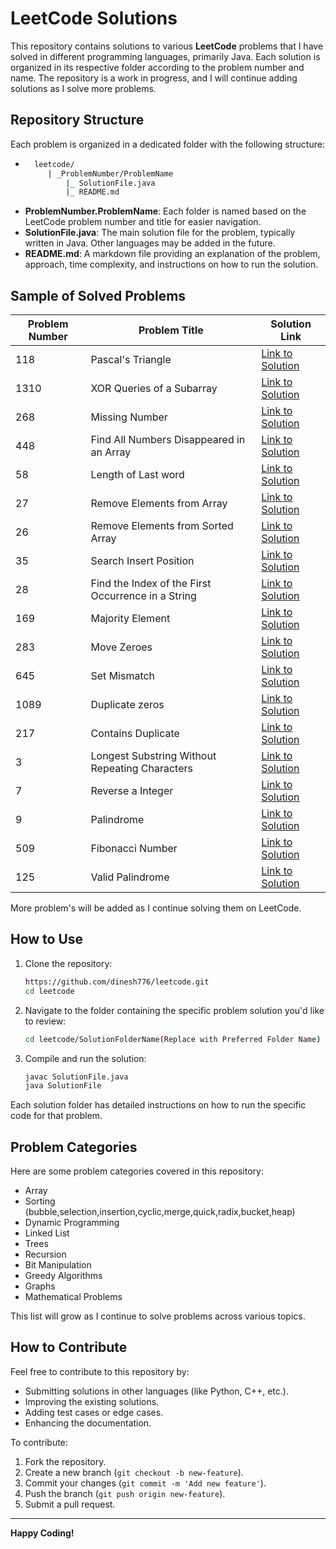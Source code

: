 # LeetCode Solutions

This repository contains solutions to various **LeetCode** problems that I have solved in different programming languages, primarily Java. Each solution is organized in its respective folder according to the problem number and name. The repository is a work in progress, and I will continue adding solutions as I solve more problems.

## Repository Structure

Each problem is organized in a dedicated folder with the following structure:

- ```bash
    leetcode/
       | _ProblemNumber/ProblemName
           |_ SolutionFile.java
           |_ README.md


- **ProblemNumber.ProblemName**: Each folder is named based on the LeetCode problem number and title for easier navigation.
- **SolutionFile.java**: The main solution file for the problem, typically written in Java. Other languages may be added in the future.
- **README.md**: A markdown file providing an explanation of the problem, approach, time complexity, and instructions on how to run the solution.

## Sample of Solved Problems

| Problem Number | Problem Title                                      | Solution Link                                                                                           |
|----------------|----------------------------------------------------|---------------------------------------------------------------------------------------------------------|
| 118            | Pascal's Triangle                                  | [Link to Solution](https://github.com/dinesh776/leetcode/tree/main/_118/PascalsTriangle)                |
| 1310           | XOR Queries of a Subarray                          | [Link to Solution](https://github.com/dinesh776/leetcode/tree/main/_1310/XORQueriesOfaSubarray)         |
| 268            | Missing Number                                     | [Link to Solution](https://github.com/dinesh776/leetcode/tree/main/_268/MissingNumber)                  |
| 448            | Find All Numbers Disappeared in an Array           | [Link to Solution](https://github.com/dinesh776/leetcode/tree/main/_448/FindAllNumbersDisappearedinanArray) |
| 58             | Length of Last word                                | [Link to Solution](https://github.com/dinesh776/leetcode/tree/main/_58/LengthofLastWord) |
| 27             | Remove Elements from Array                         | [Link to Solution](https://github.com/dinesh776/leetcode/tree/main/_27RemoveElement) |
| 26             | Remove Elements from Sorted Array                  | [Link to Solution](https://github.com/dinesh776/leetcode/tree/main/_26RemoveDuplicatesFromSortedArray) |
| 35             | Search Insert Position                             | [Link to Solution](https://github.com/dinesh776/leetcode/tree/main/_35SearchInsertPosition) |
| 28             | Find the Index of the First Occurrence in a String | [Link to Solution](https://github.com/dinesh776/leetcode/tree/main/_28FindTheIndexOfTheFirstOccurrenceInAString) |
| 169            | Majority Element                                   | [Link to Solution](https://github.com/dinesh776/leetcode/tree/main/_169MajorityElement) |
| 283            | Move Zeroes                                        | [Link to Solution](https://github.com/dinesh776/leetcode/tree/main/_283MoveZeroes) |
| 645            | Set Mismatch                                       | [Link to Solution](https://github.com/dinesh776/leetcode/tree/main/_645SetMismatch) |
| 1089           | Duplicate zeros                                    | [Link to Solution](https://github.com/dinesh776/leetcode/tree/main/_1089DuplicateZeros) |
| 217            | Contains Duplicate                                 | [Link to Solution](https://github.com/dinesh776/leetcode/tree/main/_217ContainsDuplicate) |
| 3              | Longest Substring Without Repeating Characters     | [Link to Solution](https://github.com/dinesh776/leetcode/tree/main/_3LongestSubstringWithNoRepeatingCharacter) |
| 7              | Reverse a Integer                                  | [Link to Solution](https://github.com/dinesh776/leetcode/tree/main/_7ReverseInteger) |
| 9              | Palindrome                                         | [Link to Solution](https://github.com/dinesh776/leetcode/tree/main/_9Palindrome) |
| 509            | Fibonacci Number                                   | [Link to Solution](https://github.com/dinesh776/leetcode/tree/main/_509FibonacciNumber) |
| 125            | Valid Palindrome                                   | [Link to Solution](https://github.com/dinesh776/leetcode/tree/main/_125ValidPalindrome) |


More problem's will be added as I continue solving them on LeetCode.

## How to Use 

1. Clone the repository:
   ```bash
   https://github.com/dinesh776/leetcode.git
   cd leetcode
2. Navigate to the folder containing the specific problem solution you'd like to review:
    ```bash
    cd leetcode/SolutionFolderName(Replace with Preferred Folder Name)
3. Compile and run the solution:
    ```bash
   javac SolutionFile.java
    java SolutionFile

Each solution folder has detailed instructions on how to run the specific code for that problem.

## Problem Categories

Here are some problem categories covered in this repository:

- Array
- Sorting (bubble,selection,insertion,cyclic,merge,quick,radix,bucket,heap)
- Dynamic Programming
- Linked List
- Trees
- Recursion
- Bit Manipulation
- Greedy Algorithms
- Graphs
- Mathematical Problems

This list will grow as I continue to solve problems across various topics.


## How to Contribute

Feel free to contribute to this repository by:

- Submitting solutions in other languages (like Python, C++, etc.).
- Improving the existing solutions.
- Adding test cases or edge cases.
- Enhancing the documentation.

To contribute:

1. Fork the repository.
2. Create a new branch (`git checkout -b new-feature`).
3. Commit your changes (`git commit -m 'Add new feature'`).
4. Push the branch (`git push origin new-feature`).
5. Submit a pull request.


---

**Happy Coding!**
